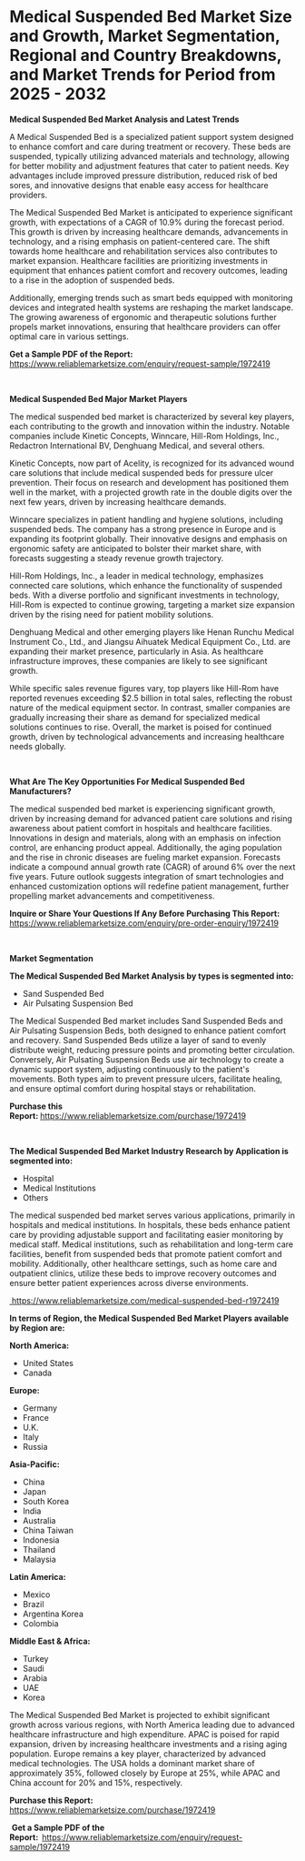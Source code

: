 <p><h1>Medical Suspended Bed Market Size and Growth, Market Segmentation, Regional and Country Breakdowns, and Market Trends for Period from 2025 -  2032</h1></p><p><strong>Medical Suspended Bed Market Analysis and Latest Trends</strong></p>
<p><p>A Medical Suspended Bed is a specialized patient support system designed to enhance comfort and care during treatment or recovery. These beds are suspended, typically utilizing advanced materials and technology, allowing for better mobility and adjustment features that cater to patient needs. Key advantages include improved pressure distribution, reduced risk of bed sores, and innovative designs that enable easy access for healthcare providers.</p><p>The Medical Suspended Bed Market is anticipated to experience significant growth, with expectations of a CAGR of 10.9% during the forecast period. This growth is driven by increasing healthcare demands, advancements in technology, and a rising emphasis on patient-centered care. The shift towards home healthcare and rehabilitation services also contributes to market expansion. Healthcare facilities are prioritizing investments in equipment that enhances patient comfort and recovery outcomes, leading to a rise in the adoption of suspended beds. </p><p>Additionally, emerging trends such as smart beds equipped with monitoring devices and integrated health systems are reshaping the market landscape. The growing awareness of ergonomic and therapeutic solutions further propels market innovations, ensuring that healthcare providers can offer optimal care in various settings.</p></p>
<p><strong>Get a Sample PDF of the Report:&nbsp;</strong> <a href="https://www.reliablemarketsize.com/enquiry/request-sample/1972419?utm_campaign=3118&utm_medium=2&utm_source=Github&utm_content=ia&utm_term=16042025&utm_id=medical-suspended-bed">https://www.reliablemarketsize.com/enquiry/request-sample/1972419</a></p>
<p>&nbsp;</p>
<p><strong>Medical Suspended Bed Major Market Players</strong></p>
<p><p>The medical suspended bed market is characterized by several key players, each contributing to the growth and innovation within the industry. Notable companies include Kinetic Concepts, Winncare, Hill-Rom Holdings, Inc., Redactron International BV, Denghuang Medical, and several others.</p><p>Kinetic Concepts, now part of Acelity, is recognized for its advanced wound care solutions that include medical suspended beds for pressure ulcer prevention. Their focus on research and development has positioned them well in the market, with a projected growth rate in the double digits over the next few years, driven by increasing healthcare demands.</p><p>Winncare specializes in patient handling and hygiene solutions, including suspended beds. The company has a strong presence in Europe and is expanding its footprint globally. Their innovative designs and emphasis on ergonomic safety are anticipated to bolster their market share, with forecasts suggesting a steady revenue growth trajectory.</p><p>Hill-Rom Holdings, Inc., a leader in medical technology, emphasizes connected care solutions, which enhance the functionality of suspended beds. With a diverse portfolio and significant investments in technology, Hill-Rom is expected to continue growing, targeting a market size expansion driven by the rising need for patient mobility solutions.</p><p>Denghuang Medical and other emerging players like Henan Runchu Medical Instrument Co., Ltd., and Jiangsu Aihuatek Medical Equipment Co., Ltd. are expanding their market presence, particularly in Asia. As healthcare infrastructure improves, these companies are likely to see significant growth.</p><p>While specific sales revenue figures vary, top players like Hill-Rom have reported revenues exceeding $2.5 billion in total sales, reflecting the robust nature of the medical equipment sector. In contrast, smaller companies are gradually increasing their share as demand for specialized medical solutions continues to rise. Overall, the market is poised for continued growth, driven by technological advancements and increasing healthcare needs globally.</p></p>
<p>&nbsp;</p>
<p><strong>What Are The Key Opportunities For Medical Suspended Bed Manufacturers?</strong></p>
<p><p>The medical suspended bed market is experiencing significant growth, driven by increasing demand for advanced patient care solutions and rising awareness about patient comfort in hospitals and healthcare facilities. Innovations in design and materials, along with an emphasis on infection control, are enhancing product appeal. Additionally, the aging population and the rise in chronic diseases are fueling market expansion. Forecasts indicate a compound annual growth rate (CAGR) of around 6% over the next five years. Future outlook suggests integration of smart technologies and enhanced customization options will redefine patient management, further propelling market advancements and competitiveness.</p></p>
<p><strong>Inquire or Share Your Questions If Any Before Purchasing This Report:</strong> <a href="https://www.reliablemarketsize.com/enquiry/pre-order-enquiry/1972419?utm_campaign=3118&utm_medium=2&utm_source=Github&utm_content=ia&utm_term=16042025&utm_id=medical-suspended-bed">https://www.reliablemarketsize.com/enquiry/pre-order-enquiry/1972419</a></p>
<p>&nbsp;</p>
<p><strong>Market Segmentation</strong></p>
<p><strong>The Medical Suspended Bed Market Analysis by types is segmented into:</strong></p>
<p><ul><li>Sand Suspended Bed</li><li>Air Pulsating Suspension Bed</li></ul></p>
<p><p>The Medical Suspended Bed market includes Sand Suspended Beds and Air Pulsating Suspension Beds, both designed to enhance patient comfort and recovery. Sand Suspended Beds utilize a layer of sand to evenly distribute weight, reducing pressure points and promoting better circulation. Conversely, Air Pulsating Suspension Beds use air technology to create a dynamic support system, adjusting continuously to the patient's movements. Both types aim to prevent pressure ulcers, facilitate healing, and ensure optimal comfort during hospital stays or rehabilitation.</p></p>
<p><strong>Purchase this Report:&nbsp;</strong><a href="https://www.reliablemarketsize.com/purchase/1972419?utm_campaign=3118&utm_medium=2&utm_source=Github&utm_content=ia&utm_term=16042025&utm_id=medical-suspended-bed">https://www.reliablemarketsize.com/purchase/1972419</a></p>
<p>&nbsp;</p>
<p><strong>The Medical Suspended Bed Market Industry Research by Application is segmented into:</strong></p>
<p><ul><li>Hospital</li><li>Medical Institutions</li><li>Others</li></ul></p>
<p><p>The medical suspended bed market serves various applications, primarily in hospitals and medical institutions. In hospitals, these beds enhance patient care by providing adjustable support and facilitating easier monitoring by medical staff. Medical institutions, such as rehabilitation and long-term care facilities, benefit from suspended beds that promote patient comfort and mobility. Additionally, other healthcare settings, such as home care and outpatient clinics, utilize these beds to improve recovery outcomes and ensure better patient experiences across diverse environments.</p></p>
<p><a href="https://www.reliablemarketsize.com/medical-suspended-bed-r1972419?utm_campaign=3118&utm_medium=2&utm_source=Github&utm_content=ia&utm_term=16042025&utm_id=medical-suspended-bed">&nbsp;https://www.reliablemarketsize.com/medical-suspended-bed-r1972419</a></p>
<p><strong>In terms of Region, the Medical Suspended Bed Market Players available by Region are:</strong></p>
<p>
    <p> <strong> North America: </strong>
        <ul>
            <li>United States</li>
            <li>Canada</li>
        </ul>
        </p> 
    <p> <strong> Europe: </strong>
        <ul>
            <li>Germany</li>
            <li>France</li>
            <li>U.K.</li>
            <li>Italy</li>
            <li>Russia</li>
        </ul>
        </p> 
    <p> <strong> Asia-Pacific: </strong>
        <ul>
            <li>China</li>
            <li>Japan</li>
            <li>South Korea</li>
            <li>India</li>
            <li>Australia</li>
            <li>China Taiwan</li>
            <li>Indonesia</li>
            <li>Thailand</li>
            <li>Malaysia</li>
        </ul>
        </p> 
    <p> <strong> Latin America: </strong>
        <ul>
            <li>Mexico</li>
            <li>Brazil</li>
            <li>Argentina Korea</li>
            <li>Colombia</li>
        </ul>
        </p> 
    <p> <strong> Middle East & Africa: </strong>
        <ul>
            <li>Turkey</li>
            <li>Saudi</li>
            <li>Arabia</li>
            <li>UAE</li>
            <li>Korea</li>
        </ul>
    </p>
    </p>
<p><p>The Medical Suspended Bed Market is projected to exhibit significant growth across various regions, with North America leading due to advanced healthcare infrastructure and high expenditure. APAC is poised for rapid expansion, driven by increasing healthcare investments and a rising aging population. Europe remains a key player, characterized by advanced medical technologies. The USA holds a dominant market share of approximately 35%, followed closely by Europe at 25%, while APAC and China account for 20% and 15%, respectively.</p></p>
<p><strong>Purchase this Report: </strong><a href="https://www.reliablemarketsize.com/purchase/1972419?utm_campaign=3118&utm_medium=2&utm_source=Github&utm_content=ia&utm_term=16042025&utm_id=medical-suspended-bed">https://www.reliablemarketsize.com/purchase/1972419</a></p>
<p>&nbsp;<strong>Get a Sample PDF of the Report:&nbsp;&nbsp;</strong><a href="https://www.reliablemarketsize.com/enquiry/request-sample/1972419?utm_campaign=3118&utm_medium=2&utm_source=Github&utm_content=ia&utm_term=16042025&utm_id=medical-suspended-bed">https://www.reliablemarketsize.com/enquiry/request-sample/1972419</a></p>
<p><strong></strong></p>
<p><p></p><p></p><p></p></p>